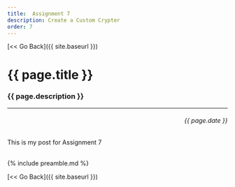 ```yaml
---
title:  Assignment 7
description: Create a Custom Crypter
order: 7
---
```


[&lt;&lt; Go Back]({{ site.baseurl }})


# {{ page.title }}
### {{ page.description }}
___
<div style="text-align:right;direction:ltr;margin-left:1em;"><h6>{{ page.date }}</h6></div>

This is my post for Assignment 7


<br>
{% include preamble.md %}

[&lt;&lt; Go Back]({{ site.baseurl }})
